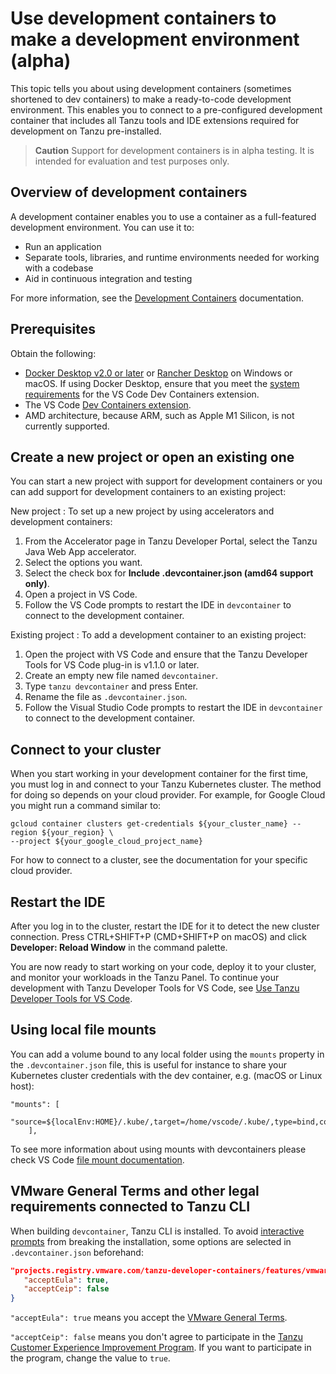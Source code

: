 # Use development containers to make a development environment (alpha)

This topic tells you about using development containers (sometimes shortened to dev containers) to
make a ready-to-code development environment. This enables you to connect to a pre-configured
development container that includes all Tanzu tools and IDE extensions required for development on
Tanzu pre-installed.

> **Caution** Support for development containers is in alpha testing. It is intended for evaluation
> and test purposes only.

## <a id="overview"></a> Overview of development containers

A development container enables you to use a container as a full-featured development environment.
You can use it to:

- Run an application
- Separate tools, libraries, and runtime environments needed for working with a codebase
- Aid in continuous integration and testing

For more information, see the [Development Containers](https://containers.dev/) documentation.

## <a id="prerequisites"></a> Prerequisites

Obtain the following:

- [Docker Desktop v2.0 or later](https://www.docker.com/products/docker-desktop/) or
  [Rancher Desktop](https://rancherdesktop.io/) on Windows or macOS. If using Docker Desktop, ensure
  that you meet the [system requirements](https://code.visualstudio.com/docs/devcontainers/containers#_system-requirements)
  for the VS Code Dev Containers extension.
- The VS Code [Dev Containers extension](https://marketplace.visualstudio.com/items?itemName=ms-vscode-remote.remote-containers).
- AMD architecture, because ARM, such as Apple M1 Silicon, is not currently supported.

## <a id="new-or-old-proj"></a> Create a new project or open an existing one

You can start a new project with support for development containers or you can add support for
development containers to an existing project:

New project
: To set up a new project by using accelerators and development containers:

1.  From the Accelerator page in Tanzu Developer Portal, select the Tanzu Java Web App accelerator.
1.  Select the options you want.
1.  Select the check box for **Include .devcontainer.json (amd64 support only)**.
1.  Open a project in VS Code.
1.  Follow the VS Code prompts to restart the IDE in `devcontainer` to connect to the development
    container.

Existing project
: To add a development container to an existing project:

1.  Open the project with VS Code and ensure that the Tanzu Developer Tools for VS Code plug-in
    is v1.1.0 or later.
2.  Create an empty new file named `devcontainer`.
3.  Type `tanzu devcontainer` and press Enter.
4.  Rename the file as `.devcontainer.json`.
5.  Follow the Visual Studio Code prompts to restart the IDE in `devcontainer` to connect to the
    development container.

## <a id="connect-to-cluster"></a> Connect to your cluster

When you start working in your development container for the first time, you must log in and
connect to your Tanzu Kubernetes cluster. The method for doing so depends on your cloud provider.
For example, for Google Cloud you might run a command similar to:

```console
gcloud container clusters get-credentials ${your_cluster_name} --region ${your_region} \
--project ${your_google_cloud_project_name}
```

For how to connect to a cluster, see the documentation for your specific cloud provider.

## <a id="restart-the-ide"></a> Restart the IDE

After you log in to the cluster, restart the IDE for it to detect the new cluster connection.
Press CTRL+SHIFT+P (CMD+SHIFT+P on macOS) and click **Developer: Reload Window** in the command
palette.

You are now ready to start working on your code, deploy it to your cluster, and monitor your
workloads in the Tanzu Panel. To continue your development with Tanzu Developer Tools for VS Code,
see [Use Tanzu Developer Tools for VS Code](using-the-extension.hbs.md).

## <a id="using-mounts"></a> Using local file mounts

You can add a volume bound to any local folder using the `mounts` property in the `.devcontainer.json` file, this is useful for instance to share your Kubernetes cluster credentials with the dev container, e.g. (macOS or Linux host):

```console
"mounts": [
        "source=${localEnv:HOME}/.kube/,target=/home/vscode/.kube/,type=bind,consistency=cached"
    ],
```

To see more information about using mounts with devcontainers please check VS Code [file mount documentation](https://code.visualstudio.com/remote/advancedcontainers/add-local-file-mount).

## <a id="cli-eula"></a> VMware General Terms and other legal requirements connected to Tanzu CLI

When building `devcontainer`, Tanzu CLI is installed.
To avoid [interactive prompts](https://github.com/vmware-tanzu/tanzu-cli/blob/main/docs/quickstart/install.md#automatic-prompts-and-potential-mitigations)
from breaking the installation, some options are selected in `.devcontainer.json` beforehand:

```json
"projects.registry.vmware.com/tanzu-developer-containers/features/vmware-tanzu-dev-tools": {
   "acceptEula": true,
   "acceptCeip": false
}
```

`"acceptEula": true` means you accept the
[VMware General Terms](https://www.vmware.com/vmware-general-terms.html).

`"acceptCeip": false` means you don't agree to participate in the
[Tanzu Customer Experience Improvement Program](https://www.vmware.com/solutions/trustvmware/ceip.html).
If you want to participate in the program, change the value to `true`.
